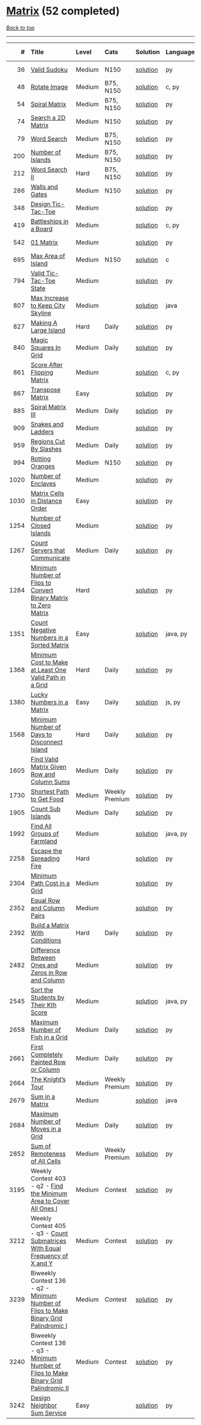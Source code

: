 # [Matrix](<https://leetcode.com/tag/Matrix/>) (52 completed)

*[Back to top](<../../README.md>)*

------

|    # | Title                                                                                                                                                                                | Level   | Cats           | Solution                                                                                   | Languages   | Date Complete   |
|-----:|:-------------------------------------------------------------------------------------------------------------------------------------------------------------------------------------|:--------|:---------------|:-------------------------------------------------------------------------------------------|:------------|:----------------|
|   36 | [Valid Sudoku](<https://leetcode.com/problems/valid-sudoku>)                                                                                                                         | Medium  | N150           | [solution](<../_36. Valid Sudoku.md>)                                                      | py          | Jun 13, 2024    |
|   48 | [Rotate Image](<https://leetcode.com/problems/rotate-image>)                                                                                                                         | Medium  | B75, N150      | [solution](<../_48. Rotate Image.md>)                                                      | c, py       | Jun 15, 2024    |
|   54 | [Spiral Matrix](<https://leetcode.com/problems/spiral-matrix>)                                                                                                                       | Medium  | B75, N150      | [solution](<../_54. Spiral Matrix.md>)                                                     | py          | Oct 24, 2024    |
|   74 | [Search a 2D Matrix](<https://leetcode.com/problems/search-a-2d-matrix>)                                                                                                             | Medium  | N150           | [solution](<../_74. Search a 2D Matrix.md>)                                                | py          | Jun 15, 2024    |
|   79 | [Word Search](<https://leetcode.com/problems/word-search>)                                                                                                                           | Medium  | B75, N150      | [solution](<../_79. Word Search.md>)                                                       | py          | Jun 27, 2024    |
|  200 | [Number of Islands](<https://leetcode.com/problems/number-of-islands>)                                                                                                               | Medium  | B75, N150      | [solution](<../_200. Number of Islands.md>)                                                | py          | Jun 17, 2024    |
|  212 | [Word Search II](<https://leetcode.com/problems/word-search-ii>)                                                                                                                     | Hard    | B75, N150      | [solution](<../_212. Word Search II.md>)                                                   | py          | Jun 27, 2024    |
|  286 | [Walls and Gates](<https://leetcode.com/problems/walls-and-gates>)                                                                                                                   | Medium  | N150           | [solution](<../_286. Walls and Gates.md>)                                                  | py          | Jun 15, 2024    |
|  348 | [Design Tic-Tac-Toe](<https://leetcode.com/problems/design-tic-tac-toe>)                                                                                                             | Medium  |                | [solution](<../_348. Design Tic-Tac-Toe.md>)                                               | py          | Jul 05, 2024    |
|  419 | [Battleships in a Board](<https://leetcode.com/problems/battleships-in-a-board>)                                                                                                     | Medium  |                | [solution](<../_419. Battleships in a Board.md>)                                           | c, py       | Jun 24, 2024    |
|  542 | [01 Matrix](<https://leetcode.com/problems/01-matrix>)                                                                                                                               | Medium  |                | [solution](<../_542. 01 Matrix.md>)                                                        | py          | Jun 26, 2024    |
|  695 | [Max Area of Island](<https://leetcode.com/problems/max-area-of-island>)                                                                                                             | Medium  | N150           | [solution](<../_695. Max Area of Island.md>)                                               | c           | Jun 24, 2024    |
|  794 | [Valid Tic-Tac-Toe State](<https://leetcode.com/problems/valid-tic-tac-toe-state>)                                                                                                   | Medium  |                | [solution](<../_794. Valid Tic-Tac-Toe State.md>)                                          | py          | Jul 05, 2024    |
|  807 | [Max Increase to Keep City Skyline](<https://leetcode.com/problems/max-increase-to-keep-city-skyline>)                                                                               | Medium  |                | [solution](<../_807. Max Increase to Keep City Skyline.md>)                                | java        | Jun 22, 2024    |
|  827 | [Making A Large Island](<https://leetcode.com/problems/making-a-large-island>)                                                                                                       | Hard    | Daily          | [solution](<../_827. Making A Large Island.md>)                                            | py          | Jan 31, 2025    |
|  840 | [Magic Squares In Grid](<https://leetcode.com/problems/magic-squares-in-grid>)                                                                                                       | Medium  | Daily          | [solution](<../_840. Magic Squares In Grid.md>)                                            | py          | Aug 09, 2024    |
|  861 | [Score After Flipping Matrix](<https://leetcode.com/problems/score-after-flipping-matrix>)                                                                                           | Medium  |                | [solution](<../_861. Score After Flipping Matrix.md>)                                      | c, py       | Jun 10, 2024    |
|  867 | [Transpose Matrix](<https://leetcode.com/problems/transpose-matrix>)                                                                                                                 | Easy    |                | [solution](<../_867. Transpose Matrix.md>)                                                 | py          | Jun 15, 2024    |
|  885 | [Spiral Matrix III](<https://leetcode.com/problems/spiral-matrix-iii>)                                                                                                               | Medium  | Daily          | [solution](<../_885. Spiral Matrix III.md>)                                                | py          | Aug 08, 2024    |
|  909 | [Snakes and Ladders](<https://leetcode.com/problems/snakes-and-ladders>)                                                                                                             | Medium  |                | [solution](<../_909. Snakes and Ladders.md>)                                               | py          | Jun 12, 2024    |
|  959 | [Regions Cut By Slashes](<https://leetcode.com/problems/regions-cut-by-slashes>)                                                                                                     | Medium  | Daily          | [solution](<../_959. Regions Cut By Slashes.md>)                                           | py          | Aug 10, 2024    |
|  994 | [Rotting Oranges](<https://leetcode.com/problems/rotting-oranges>)                                                                                                                   | Medium  | N150           | [solution](<../_994. Rotting Oranges.md>)                                                  | py          | Jun 15, 2024    |
| 1020 | [Number of Enclaves](<https://leetcode.com/problems/number-of-enclaves>)                                                                                                             | Medium  |                | [solution](<../_1020. Number of Enclaves.md>)                                              | py          | Jun 26, 2024    |
| 1030 | [Matrix Cells in Distance Order](<https://leetcode.com/problems/matrix-cells-in-distance-order>)                                                                                     | Easy    |                | [solution](<../_1030. Matrix Cells in Distance Order.md>)                                  | py          | Jun 04, 2024    |
| 1254 | [Number of Closed Islands](<https://leetcode.com/problems/number-of-closed-islands>)                                                                                                 | Medium  |                | [solution](<../_1254. Number of Closed Islands.md>)                                        | py          | Jun 26, 2024    |
| 1267 | [Count Servers that Communicate](<https://leetcode.com/problems/count-servers-that-communicate>)                                                                                     | Medium  | Daily          | [solution](<../_1267. Count Servers that Communicate.md>)                                  | py          | Jan 23, 2025    |
| 1284 | [Minimum Number of Flips to Convert Binary Matrix to Zero Matrix](<https://leetcode.com/problems/minimum-number-of-flips-to-convert-binary-matrix-to-zero-matrix>)                   | Hard    |                | [solution](<../_1284. Minimum Number of Flips to Convert Binary Matrix to Zero Matrix.md>) | py          | Jun 09, 2024    |
| 1351 | [Count Negative Numbers in a Sorted Matrix](<https://leetcode.com/problems/count-negative-numbers-in-a-sorted-matrix>)                                                               | Easy    |                | [solution](<../_1351. Count Negative Numbers in a Sorted Matrix.md>)                       | java, py    | Jun 01, 2024    |
| 1368 | [Minimum Cost to Make at Least One Valid Path in a Grid](<https://leetcode.com/problems/minimum-cost-to-make-at-least-one-valid-path-in-a-grid>)                                     | Hard    | Daily          | [solution](<../_1368. Minimum Cost to Make at Least One Valid Path in a Grid.md>)          | py          | Jan 18, 2025    |
| 1380 | [Lucky Numbers in a Matrix](<https://leetcode.com/problems/lucky-numbers-in-a-matrix>)                                                                                               | Easy    | Daily          | [solution](<../_1380. Lucky Numbers in a Matrix.md>)                                       | js, py      | Jul 19, 2024    |
| 1568 | [Minimum Number of Days to Disconnect Island](<https://leetcode.com/problems/minimum-number-of-days-to-disconnect-island>)                                                           | Hard    | Daily          | [solution](<../_1568. Minimum Number of Days to Disconnect Island.md>)                     | py          | Aug 11, 2024    |
| 1605 | [Find Valid Matrix Given Row and Column Sums](<https://leetcode.com/problems/find-valid-matrix-given-row-and-column-sums>)                                                           | Medium  | Daily          | [solution](<../_1605. Find Valid Matrix Given Row and Column Sums.md>)                     | py          | Jul 20, 2024    |
| 1730 | [Shortest Path to Get Food](<https://leetcode.com/problems/shortest-path-to-get-food>)                                                                                               | Medium  | Weekly Premium | [solution](<../_1730. Shortest Path to Get Food.md>)                                       | py          | Jun 26, 2024    |
| 1905 | [Count Sub Islands](<https://leetcode.com/problems/count-sub-islands>)                                                                                                               | Medium  | Daily          | [solution](<../_1905. Count Sub Islands.md>)                                               | py          | Jun 24, 2024    |
| 1992 | [Find All Groups of Farmland](<https://leetcode.com/problems/find-all-groups-of-farmland>)                                                                                           | Medium  |                | [solution](<../_1992. Find All Groups of Farmland.md>)                                     | java, py    | Jun 24, 2024    |
| 2258 | [Escape the Spreading Fire](<https://leetcode.com/problems/escape-the-spreading-fire>)                                                                                               | Hard    |                | [solution](<../_2258. Escape the Spreading Fire.md>)                                       | py          | Jun 15, 2024    |
| 2304 | [Minimum Path Cost in a Grid](<https://leetcode.com/problems/minimum-path-cost-in-a-grid>)                                                                                           | Medium  |                | [solution](<../_2304. Minimum Path Cost in a Grid.md>)                                     | py          | Jul 29, 2024    |
| 2352 | [Equal Row and Column Pairs](<https://leetcode.com/problems/equal-row-and-column-pairs>)                                                                                             | Medium  |                | [solution](<../_2352. Equal Row and Column Pairs.md>)                                      | py          | Jun 27, 2024    |
| 2392 | [Build a Matrix With Conditions](<https://leetcode.com/problems/build-a-matrix-with-conditions>)                                                                                     | Hard    | Daily          | [solution](<../_2392. Build a Matrix With Conditions.md>)                                  | py          | Jul 21, 2024    |
| 2482 | [Difference Between Ones and Zeros in Row and Column](<https://leetcode.com/problems/difference-between-ones-and-zeros-in-row-and-column>)                                           | Medium  |                | [solution](<../_2482. Difference Between Ones and Zeros in Row and Column.md>)             | py          | Jun 07, 2024    |
| 2545 | [Sort the Students by Their Kth Score](<https://leetcode.com/problems/sort-the-students-by-their-kth-score>)                                                                         | Medium  |                | [solution](<../_2545. Sort the Students by Their Kth Score.md>)                            | java, py    | Jun 24, 2024    |
| 2658 | [Maximum Number of Fish in a Grid](<https://leetcode.com/problems/maximum-number-of-fish-in-a-grid>)                                                                                 | Medium  | Daily          | [solution](<../_2658. Maximum Number of Fish in a Grid.md>)                                | py          | Jan 28, 2025    |
| 2661 | [First Completely Painted Row or Column](<https://leetcode.com/problems/first-completely-painted-row-or-column>)                                                                     | Medium  | Daily          | [solution](<../_2661. First Completely Painted Row or Column.md>)                          | py          | Jan 20, 2025    |
| 2664 | [The Knight’s Tour](<https://leetcode.com/problems/the-knights-tour>)                                                                                                                | Medium  | Weekly Premium | [solution](<../_2664. The Knight’s Tour.md>)                                               | py          | Oct 26, 2024    |
| 2679 | [Sum in a Matrix](<https://leetcode.com/problems/sum-in-a-matrix>)                                                                                                                   | Medium  |                | [solution](<../_2679. Sum in a Matrix.md>)                                                 | java        | May 22, 2024    |
| 2684 | [Maximum Number of Moves in a Grid](<https://leetcode.com/problems/maximum-number-of-moves-in-a-grid>)                                                                               | Medium  | Daily          | [solution](<../_2684. Maximum Number of Moves in a Grid.md>)                               | py          | Oct 29, 2024    |
| 2852 | [Sum of Remoteness of All Cells](<https://leetcode.com/problems/sum-of-remoteness-of-all-cells>)                                                                                     | Medium  | Weekly Premium | [solution](<../_2852. Sum of Remoteness of All Cells.md>)                                  | py          | Jan 23, 2025    |
| 3195 | Weekly Contest 403 - q2 - [Find the Minimum Area to Cover All Ones I](<https://leetcode.com/problems/find-the-minimum-area-to-cover-all-ones-i>)                                     | Medium  | Contest        | [solution](<../_3195. Find the Minimum Area to Cover All Ones I.md>)                       | py          | Jul 07, 2024    |
| 3212 | Weekly Contest 405 - q3 - [Count Submatrices With Equal Frequency of X and Y](<https://leetcode.com/problems/count-submatrices-with-equal-frequency-of-x-and-y>)                     | Medium  | Contest        | [solution](<../_3212. Count Submatrices With Equal Frequency of X and Y.md>)               | py          | Jul 07, 2024    |
| 3239 | Biweekly Contest 136 - q2 - [Minimum Number of Flips to Make Binary Grid Palindromic I](<https://leetcode.com/problems/minimum-number-of-flips-to-make-binary-grid-palindromic-i>)   | Medium  | Contest        | [solution](<../_3239. Minimum Number of Flips to Make Binary Grid Palindromic I.md>)       | py          | Aug 03, 2024    |
| 3240 | Biweekly Contest 136 - q3 - [Minimum Number of Flips to Make Binary Grid Palindromic II](<https://leetcode.com/problems/minimum-number-of-flips-to-make-binary-grid-palindromic-ii>) | Medium  | Contest        | [solution](<../_3240. Minimum Number of Flips to Make Binary Grid Palindromic II.md>)      | py          | Aug 03, 2024    |
| 3242 | [Design Neighbor Sum Service](<https://leetcode.com/problems/design-neighbor-sum-service>)                                                                                           | Easy    |                | [solution](<../_3242. Design Neighbor Sum Service.md>)                                     | py          | Aug 04, 2024    |